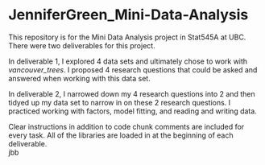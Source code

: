 # JenniferGreen_Mini-Data-Analysis
This repository is for the Mini Data Analysis project in Stat545A at UBC. There were two deliverables for this project.

In deliverable 1, I  explored 4 data sets and ultimately chose to work with *vancouver_trees*. I proposed 4 research questions that could be asked and answered when working with this data set.

In deliverable 2, I narrowed down my 4 research questions into 2 and then tidyed up my data set to narrow in on these 2 research questions. I practiced working with factors, model fitting, and reading and writing data.

Clear instructions in addition to code chunk comments are included for every task. All of the libraries are loaded in at the beginning of each deliverable.  
jbb